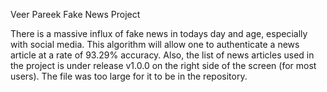 Veer Pareek Fake News Project

There is a massive influx of fake news in todays day and age, especially with social media. This algorithm will allow one to authenticate a news article at a rate of 93.29% accuracy. Also, the list of news articles used in the project is under release v1.0.0 on the right side of the screen (for most users). The file was too large for it to be in the repository.
